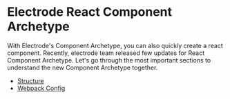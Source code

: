 # Electrode React Component Archetype

With Electrode's Component Archetype, you can also quickly create a react component. Recently, electrode team released few updates for React Component Archetype. Let's go through the most important sections to understand the new Component Archetype together.

-   [Structure](/chapter1/intermediate/component-archetype/component-archetype-structure.md)
-   [Webpack Config](/chapter1/intermediate/component-archetype/webpack-config.md)
